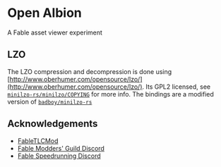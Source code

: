 # Open Albion

A Fable asset viewer experiment

## LZO

The LZO compression and decompression is done using [http://www.oberhumer.com/opensource/lzo/](http://www.oberhumer.com/opensource/lzo/). Its GPL2 licensed, see [`minilzo-rs/minilzo/COPYING`](./fable_data/minilzo/COPYING) for more info. The bindings are a modified version of
[`badboy/minilzo-rs`](https://github.com/badboy/minilzo-rs)

## Acknowledgements

- [FableTLCMod](http://fabletlcmod.com)
- [Fable Modders' Guild Discord](https://discord.gg/xUYzkCw)
- [Fable Speedrunning Discord](https://discord.gg/Sv8P6Ef)